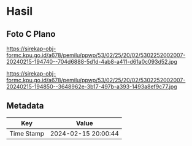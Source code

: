 # Hasil

## Foto C Plano

https://sirekap-obj-formc.kpu.go.id/a678/pemilu/ppwp/53/02/25/20/02/5302252002007-20240215-194740--704d6888-5d1d-4ab8-a411-d61a0c093d52.jpg

https://sirekap-obj-formc.kpu.go.id/a678/pemilu/ppwp/53/02/25/20/02/5302252002007-20240215-194850--3648962e-3b17-497b-a393-1493a8ef9c77.jpg


## Metadata

| Key        | Value               |
| ---------- | ------------------- |
| Time Stamp | 2024-02-15 20:00:44 |



